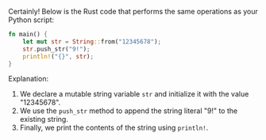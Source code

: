  Certainly! Below is the Rust code that performs the same operations as your Python script:

```rust
fn main() {
    let mut str = String::from("12345678");
    str.push_str("9!");
    println!("{}", str);
}
```

Explanation:
1. We declare a mutable string variable `str` and initialize it with the value "12345678".
2. We use the `push_str` method to append the string literal "9!" to the existing string.
3. Finally, we print the contents of the string using `println!`.
